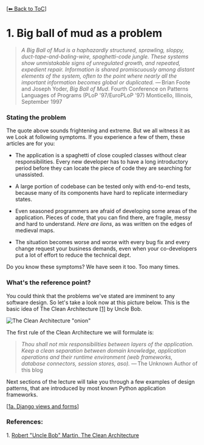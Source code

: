 [[⬅ Back to ToC](../README.md)]

# 1. Big ball of mud as a problem

> _A Big Ball of Mud is a haphazardly structured, sprawling, sloppy, 
duct-tape-and-baling-wire, spaghetti-code jungle. These systems show 
unmistakable signs of unregulated growth, and repeated, expedient repair. 
Information is shared promiscuously among distant elements of the system, 
often to the point where nearly all the important information becomes global 
or duplicated._
> — Brian Foote and Joseph Yoder, _Big Ball of Mud_. Fourth Conference 
on Patterns Languages of Programs (PLoP '97/EuroPLoP '97) Monticello, 
Illinois, September 1997

### Stating the problem

The quote above sounds frightening and extreme. But we all witness it as 
we Look at following symptoms. If you experience a few of them, these articles 
are for you:
* The application is a spaghetti of close coupled classes without clear 
responsibilities. Every new developer has to have a long introductory period
before they can locate the piece of code they are searching for
unassisted.

* A large portion of codebase can be tested only with end-to-end tests,
because many of its components have hard to replicate intermediary states.

* Even seasoned programmers are afraid of developing some areas
of the application. Pieces of code, that you can find there, are fragile,
messy and hard to understand. _Here are lions_, as was written on the edges of 
medieval maps.

* The situation becomes worse and worse with every bug fix and every change
request your business demands, even when your co-developers put a lot of effort
to reduce the technical dept.

Do you know these symptoms? We have seen it too. Too many times.

### What's the reference point?

You could think that the problems we've stated are imminent to any software design.
So let's take a look now at this picture below. This is the basic idea of 
The Clean Architecture [[1]](#ref-1) by Uncle Bob.

![The Clean Architecture "onion"](http://blog.cleancoder.com/uncle-bob/images/2012-08-13-the-clean-architecture/CleanArchitecture.jpg)

The first rule of the Clean Architecture we will formulate is:
> _Thou shall not mix responsibilities between layers of the application.
Keep a clean separation between domain knowledge, application operations and 
their runtime environment (web frameworks, database connectors, session stores,
aso)._
> — The Unknown Author of this blog

Next sections of the lecture will take you through a few examples of design
patterns, that are introduced by most known Python application frameworks.

[[1a. Django views and forms](011_django_views_and_forms.md)]

### References:
<a id="ref-1">1.</a> [Robert "Uncle Bob" Martin, The Clean Architecture](http://blog.cleancoder.com/uncle-bob/2012/08/13/the-clean-architecture.html)
